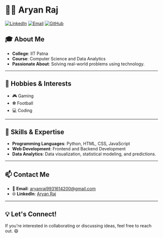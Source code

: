 # 👨‍💻 Aryan Raj

[![LinkedIn](https://img.shields.io/badge/LinkedIn-Profile-blue)](https://www.linkedin.com/in/aryanraj7/)
[![Email](https://img.shields.io/badge/Email-aryanraj9931614200%40gmail.com-red)](mailto:aryanraj9931614200@gmail.com)
[![GitHub](https://img.shields.io/badge/GitHub-Venomv252-black)](https://github.com/Venomv252)

## 🎓 About Me
- **College**: IIT Patna  
- **Course**: Computer Science and Data Analytics  
- **Passionate About**: Solving real-world problems using technology.

---

## 🌟 Hobbies & Interests
- 🎮 Gaming
- ⚽ Football
- 💻 Coding

---

## 🚀 Skills & Expertise
- **Programming Languages**: Python, HTML, CSS, JavaScript  
- **Web Development**: Frontend and Backend Development  
- **Data Analytics**: Data visualization, statistical modeling, and predictions.
---

## 📫 Contact Me
- 📧 **Email**: aryanraj9931614200@gmail.com  
- 🌐 **LinkedIn**: [Aryan Raj](https://www.linkedin.com/in/aryanraj7/)

---

## 💡 Let's Connect!
If you're interested in collaborating or discussing ideas, feel free to reach out. 😄
